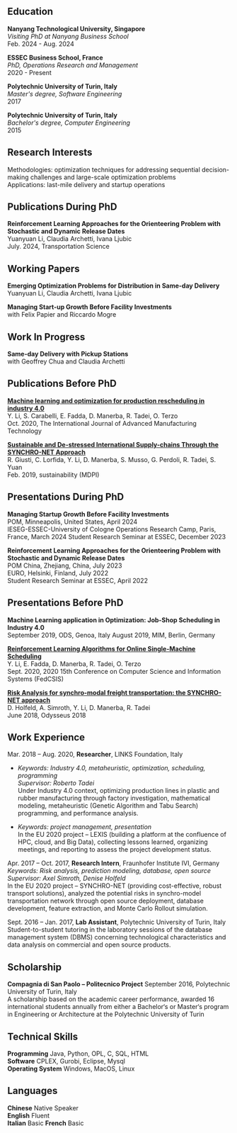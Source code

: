 ## Education

**Nanyang Technological University, Singapore**  
*Visiting PhD at Nanyang Business School*    
Feb. 2024 - Aug. 2024

**ESSEC Business School, France**  
*PhD, Operations Research and Management*    
2020 - Present

**Polytechnic University of Turin, Italy**  
*Master's degree, Software Engineering*    
2017

**Polytechnic University of Turin, Italy**  
*Bachelor's degree, Computer Engineering*    
2015  

## Research Interests  
Methodologies:  optimization techniques for addressing sequential decision-making challenges and large-scale optimization problems  
Applications: last-mile delivery and startup operations  

## Publications During PhD

**Reinforcement Learning Approaches for the Orienteering Problem with Stochastic and Dynamic Release Dates**    
Yuanyuan Li, Claudia Archetti, Ivana Ljubic       
July. 2024, Transportation Science

## Working Papers

**Emerging Optimization Problems for Distribution in Same-day Delivery**     
Yuanyuan Li, Claudia Archetti, Ivana Ljubic    

**Managing Start-up Growth Before Facility Investments**     
with Felix Papier and Riccardo Mogre    

## Work In Progress  

**Same-day Delivery with Pickup Stations**     
with Geoffrey Chua and Claudia Archetti     

## Publications Before PhD

**[Machine learning and optimization for production rescheduling in industry 4.0](https://link.springer.com/article/10.1007/s00170-020-05850-5)**    
Y. Li, S. Carabelli, E. Fadda, D. Manerba, R. Tadei, O. Terzo    
Oct. 2020, The International Journal of Advanced Manufacturing Technology


**[Sustainable and De-stressed International Supply-chains Through the SYNCHRO-NET Approach](https://www.mdpi.com/2071-1050/11/4/1083)**  
R. Giusti, C. Lorfida, Y. Li, D. Manerba, S. Musso, G. Perdoli, R. Tadei, S. Yuan  
Feb. 2019, sustainability (MDPI) 


## Presentations During PhD

**Managing Startup Growth Before Facility Investments**  
POM, Minneapolis, United States, April 2024    
IESEG-ESSEC-University of Cologne Operations Research Camp, Paris, France, March 2024
Student Research Seminar at ESSEC, December 2023  

**Reinforcement Learning Approaches for the
Orienteering Problem with Stochastic and Dynamic
Release Dates**    
POM China, Zhejiang, China, July 2023    
EURO, Helsinki, Finland, July 2022  
Student Research Seminar at ESSEC, April 2022     

## Presentations Before PhD

**Machine Learning application in Optimization: Job-Shop Scheduling in Industry 4.0**  
September 2019, ODS, Genoa, Italy 
August 2019, MIM, Berlin, Germany

**[Reinforcement Learning Algorithms for Online Single-Machine Scheduling](https://ieeexplore.ieee.org/abstract/document/9222933)**   
Y. Li, E. Fadda, D. Manerba, R. Tadei, O. Terzo   
Sept. 2020, 2020 15th Conference on Computer Science and Information Systems (FedCSIS)

**[Risk Analysis for synchro-modal freight transportation: the SYNCHRO-NET approach](https://www.researchgate.net/publication/325766304_Risk_Analysis_for_synchro-modal_freight_transportation_the_SYNCHRO-NET_approach)**  
D. Holfeld, A. Simroth, Y. Li, D. Manerba, R. Tadei  
June 2018, Odysseus 2018

## Work Experience

Mar. 2018 – Aug. 2020, **Researcher**, LINKS Foundation, Italy     
* *Keywords: Industry 4.0, metaheuristic, optimization, scheduling, programming*  
*Supervisor: Roberto Tadei*  
Under Industry 4.0 context, optimizing production lines in plastic and rubber manufacturing through factory investigation, mathematical modeling, metaheuristic (Genetic Algorithm and Tabu Search) programming, and performance analysis.  

* *Keywords: project management, presentation*   
In the EU 2020 project – LEXIS (building a platform at the confluence of HPC, cloud, and Big Data), collecting lessons learned, organizing meetings, and reporting to assess the project development status. 

Apr. 2017 – Oct. 2017, **Research Intern**, Fraunhofer Institute IVI, Germany   
*Keywords: Risk analysis, prediction modeling, database, open source*  
*Supervisor: Axel Simroth, Denise Holfeld*  
In the EU 2020 project – SYNCHRO-NET (providing cost-effective, robust transport solutions), analyzed the potential risks in synchro-model transportation network through open source deployment, database development, feature extraction, and Monte Carlo Rollout simulation.

Sept. 2016 – Jan. 2017, **Lab Assistant**, Polytechnic University of Turin, Italy  
Student-to-student tutoring in the laboratory sessions of the database management system (DBMS) concerning technological characteristics and data analysis on commercial and open source products.

## Scholarship

**Compagnia di San Paolo – Politecnico Project** 
September 2016, Polytechnic University of Turin, Italy   
A scholarship based on the academic career performance, awarded 16 international students annually from either a Bachelor‘s or Master‘s program in Engineering or Architecture at the Polytechnic University of Turin     

## Technical Skills  

**Programming** Java, Python, OPL, C, SQL, HTML  
**Software** CPLEX, Gurobi, Eclipse, Mysql  
**Operating System** Windows, MacOS, Linux   

## Languages  

**Chinese** Native Speaker  
**English** Fluent  
**Italian** Basic
**French** Basic

